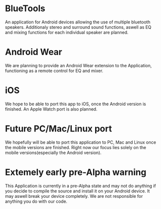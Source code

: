 # BlueTools
An application for Android devices allowing the use of multiple bluetooth speakers. Additionaly stereo and surround sound functions, aswell as EQ and mixing functions for each individual speaker are planned.
# Android Wear
We are planning to provide an Android Wear extension to the Application, functioning as a remote control for EQ and mixer.
# iOS
We hope to be able to port this app to iOS, once the Android version is finished. An Apple Watch port is also planned.
# Future PC/Mac/Linux port
We hopefully will be able to port this application to PC, Mac and Linux once the mobile versions are finished. Right now our focus lies solely on the mobile versions(especially the Android version).
# Extemely early pre-Alpha warning
This Application is currently in a pre-Alpha state and may not do anything if you decide to compile the source and install it on your Android device. It may aswell break your device completely. We are not responsible for anything you do with our code.

